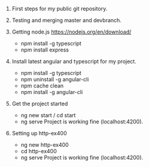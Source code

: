1. First steps for my public git repository.

2. Testing and merging master and devbranch.

3. Getting node.js https://nodejs.org/en/download/
	- npm install -g typescript
	- npm install express
	
4. Install latest angular and typescript for my project.
	- npm install -g typescript
	- npm uninstall -g angular-cli
	- npm cache clean
	- npm install -g angular-cli
	
5. Get the project started
	- ng new start / cd start
	- ng serve
	Project is working fine (localhost:4200).
	
6. Setting up http-ex400
	- ng new http-ex400
	- cd http-ex400
	- ng serve
	Project is working fine (localhost:4200).
	
